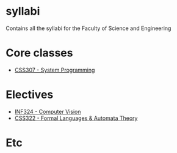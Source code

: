 # syllabi
Contains all the syllabi for the Faculty of Science and Engineering

# Core classes
* [CSS307 - System Programming](./CSS307)

# Electives
* [INF324 - Computer Vision](./INF324)
* [CSS322 - Formal Languages & Automata Theory](./CSS322)

# Etc
